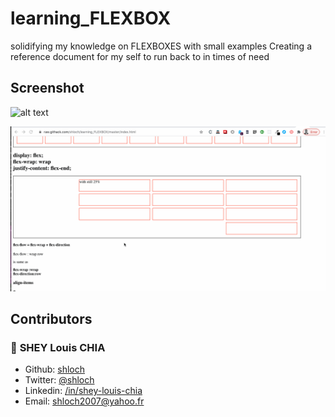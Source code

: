 # learning_FLEXBOX
solidifying my knowledge on FLEXBOXES with small examples
Creating a reference document for my self to run back to in times of need


## Screenshot 


![alt text](https://github.com/shloch/learning_FLEXBOX/blob/master/design.gif)

![alt text](https://github.com/shloch/learning_FLEXBOX/blob/master/design2.gif)



## Contributors

### 👤 **SHEY Louis CHIA**

- Github: [shloch](https://github.com/shloch)
- Twitter: [@shloch](https://twitter.com/shloch)
- Linkedin: [/in/shey-louis-chia](https://www.linkedin.com/in/shey-louis-chia)
- Email: shloch2007@yahoo.fr